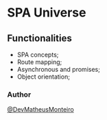 # SPA Universe

## Functionalities

- SPA concepts;
- Route mapping;
- Asynchronous and promises;
- Object orientation;

### Author

[@DevMatheusMonteiro](https://github.com/DevMatheusMonteiro)
